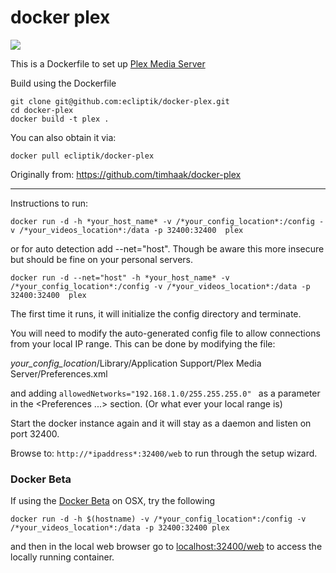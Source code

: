 # docker plex

[![](https://badge.imagelayers.io/ecliptik/docker-plex:latest.svg)](https://imagelayers.io/?images=ecliptik/docker-plex:latest 'Get your own badge on imagelayers.io')

This is a Dockerfile to set up [Plex Media Server](https://plex.tv/)

Build using the Dockerfile

```
git clone git@github.com:ecliptik/docker-plex.git
cd docker-plex
docker build -t plex .
```

You can also obtain it via:

```
docker pull ecliptik/docker-plex
```

Originally from: https://github.com/timhaak/docker-plex

---
Instructions to run:

```
docker run -d -h *your_host_name* -v /*your_config_location*:/config -v /*your_videos_location*:/data -p 32400:32400  plex
```
or for auto detection add --net="host". Though be aware this more insecure but should be fine on your personal servers.

```
docker run -d --net="host" -h *your_host_name* -v /*your_config_location*:/config -v /*your_videos_location*:/data -p 32400:32400  plex
```

The first time it runs, it will initialize the config directory and terminate.

You will need to modify the auto-generated config file to allow connections from your local IP range. This can be done by modifying the file:

*your_config_location*/Library/Application Support/Plex Media Server/Preferences.xml

and adding ```allowedNetworks="192.168.1.0/255.255.255.0" ``` as a parameter in the <Preferences ...> section. (Or what ever your local range is)

Start the docker instance again and it will stay as a daemon and listen on port 32400.

Browse to: ```http://*ipaddress*:32400/web``` to run through the setup wizard.

### Docker Beta
If using the [Docker Beta](https://blog.docker.com/2016/03/docker-for-mac-windows-beta/) on OSX, try the following

```
docker run -d -h $(hostname) -v /*your_config_location*:/config -v /*your_videos_location*:/data -p 32400:32400 plex
```

and then in the local web browser go to [localhost:32400/web](http://localhost:32400/web) to access the locally running container.
